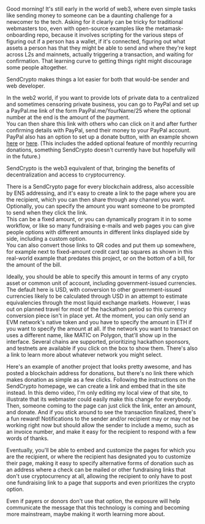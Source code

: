 Good morning! 
It's still early in the world of web3, where even simple tasks like sending money to someone can be a daunting challenge for a newcomer to the tech.
Asking for it clearly can be tricky for traditional webmasters too, even with open-source examples like the metamask-onboarding repo, because it involves scripting for the various steps of figuring out if a person has a wallet, if it's connected, figuring out what assets a person has that they might be able to send and where they're kept across L2s and mainnets, actually triggering a transaction, and waiting for confirmation. That learning curve to getting things right might discourage some people altogether. 

SendCrypto makes things a lot easier for both that would-be sender and web developer.

In the web2 world, if you want to provide lots of private data to a centralized and sometimes censoring private business,
you can go to PayPal and set up a PayPal.me link of the form PayPal.me/YourName/25 where the optional number at the end is the amount of the payment.  
You can then share this link with others who can click on it and after further confirming details with PayPal, send their money to your PayPal account.  
PayPal also has an option to set up a donate button, with an example shown [here](https://inkscape.org/release/inkscape-0.92.4/windows/64-bit/compressed-7z/dl/)
or [here](https://inkscape.org/support-us/donate/). (This includes the added optional feature of monthly recurring donations, something SendCrypto doesn't currently have but hopefully will in the future.) 

SendCrypto is the web3 equivalent of that, bringing the benefits of decentralization and access to cryptocurrency.  

There is a SendCrypto page for every blockchain address, also accessible by ENS addressing, and it's easy to create a link to the page where you are the recipient, which you can then share through any channel you want.  
Optionally, you can specify the amount you want someone to be prompted to send when they click the link.  
This can be a fixed amount, or you can dynamically program it in to some workflow, or like so many fundraising e-mails and web pages you can 
give people options with different amounts in different links displayed side by side, including a custom option.  
You can also convert those links to QR codes and put them up somewhere, for example next to fixed-amount credit card tap squares as shown in this real-world example that predates this project, or on the bottom of a bill, for the amount of the bill. 

Ideally, you should be able to specify this amount in terms of any crypto asset or common unit of account, including government-issued currencies.
The default here is USD, with conversion to other government-issued currencies likely to be calculated through USD in an attempt to estimate equivalencies through the most liquid exchange markets. However, I was out on planned travel for most of the hackathon period so this currency conversion piece isn't in place yet. At the moment, you can only send an EVM network's native token and you have to specify the amount in ETH if you want to specify the amount at all. If the network you want to transact on uses a different name, like MATIC on Polygon, that'll show up in the interface.  Several chains are supported, prioritizing hackathon sponsors, and testnets are available if you click on the box to show them. 
There's also a link to learn more about whatever network you might select.

Here's an example of another project that looks pretty awesome, and has posted a blockchain address for donations, but there's no link there which makes donation as simple as a few clicks. Following the instructions on the SendCrypto homepage, we can create a link and embed that in the site instead. In this demo video, I'm only editing my local view of that site, to illustrate that its webmaster could easily make this change for everybody. Then, someone coming to the page can just click the link, enter an amount, and donate. And if you stick around to see the transaction finalized, there's a fun reward!  Notifications to the sender and/or recipient may or may not be working right now but should allow the sender to include a memo, such as an invoice number, and make it easy for the recipient to respond with a few words of thanks.

Eventually, you'll be able to embed and customize the pages for which you are the recipient, or where the recipient has designated you to customize their page, 
making it easy to specify alternative forms of donation such as an address where a check can be mailed or other fundraising links that don't use 
cryptocurrency at all, allowing the recipient to only have to post one fundraising link to a page that supports and even prioritizes the crypto option.  

Even if payers or donors don't use that option, the exposure will help communicate the message that this technology is coming and becoming more mainstream, maybe making it worth learning more about.  
